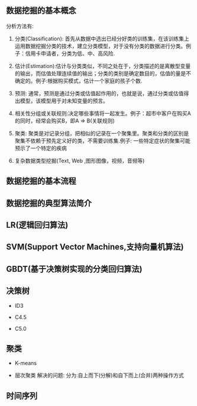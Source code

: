 
## 数据挖掘的基本概念
分析方法有:
  1. 分类(Classification): 首先从数据中选出已经分好类的训练集，在该训练集上运用数据挖掘分类的技术，建立分类模型，对于没有分类的数据进行分类。例子：信用卡申请者，分类为低、中、高风险.

  2. 估计(Estimation):估计与分类类似，不同之处在于，分类描述的是离散型变量的输出，而估值处理连续值的输出；分类的类别是确定数目的，估值的量是不确定的。例子:根据购买模式，估计一个家庭的孩子个数.

  3. 预测: 通常，预测是通过分类或估值起作用的，也就是说，通过分类或估值得出模型，该模型用于对未知变量的预言。

  4. 相关性分组或关联规则:决定哪些事情将一起发生。例子：超市中客户在购买A的同时，经常会购买B，即A => B(关联规则)

  5. 聚类: 聚类是对记录分组，把相似的记录在一个聚集里。聚类和分类的区别是聚集不依赖于预先定义好的类，不需要训练集.例子: 一些特定症状的聚集可能预示了一个特定的疾病

  6. 复杂数据类型挖掘(Text, Web ,图形图像，视频，音频等)

## 数据挖掘的基本流程


## 数据挖掘的典型算法简介


## LR(逻辑回归算法)

## SVM(Support Vector Machines,支持向量机算法)

## GBDT(基于决策树实现的分类回归算法)

## 决策树

  - ID3

  - C4.5

  - C5.0


## 聚类

  - K-means

  - 层次聚类
    解决的问题:
    分为:自上而下(分解)和自下而上(合并)两种操作方式

## 时间序列
